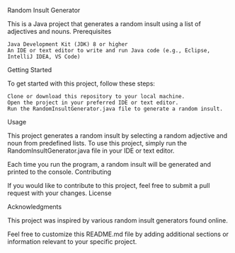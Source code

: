 Random Insult Generator

This is a Java project that generates a random insult using a list of adjectives and nouns.
Prerequisites

    Java Development Kit (JDK) 8 or higher
    An IDE or text editor to write and run Java code (e.g., Eclipse, IntelliJ IDEA, VS Code)

Getting Started

To get started with this project, follow these steps:

    Clone or download this repository to your local machine.
    Open the project in your preferred IDE or text editor.
    Run the RandomInsultGenerator.java file to generate a random insult.

Usage

This project generates a random insult by selecting a random adjective and noun from predefined lists. To use this project, simply run the RandomInsultGenerator.java file in your IDE or text editor.

Each time you run the program, a random insult will be generated and printed to the console.
Contributing

If you would like to contribute to this project, feel free to submit a pull request with your changes.
License

Acknowledgments

This project was inspired by various random insult generators found online.

Feel free to customize this README.md file by adding additional sections or information relevant to your specific project.